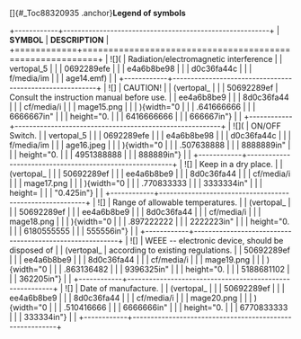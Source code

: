 []{#_Toc88320935 .anchor}**Legend of symbols**

+------------+---------------------------------------------------------+
| **SYMBOL** | **DESCRIPTION**                                         |
+============+=========================================================+
| ![](       | Radiation/electromagnetic interference                  |
| vertopal_5 |                                                         |
| 0692289efe |                                                         |
| e4a6b8be98 |                                                         |
| d0c36fa44c |                                                         |
| f/media/im |                                                         |
| age14.emf) |                                                         |
+------------+---------------------------------------------------------+
| ![]        | CAUTION!                                                |
| (vertopal_ |                                                         |
| 50692289ef | Consult the instruction manual before use.              |
| ee4a6b8be9 |                                                         |
| 8d0c36fa44 |                                                         |
| cf/media/i |                                                         |
| mage15.png |                                                         |
| ){width="0 |                                                         |
| .641666666 |                                                         |
| 6666667in" |                                                         |
| height="0. |                                                         |
| 6416666666 |                                                         |
| 666667in"} |                                                         |
+------------+---------------------------------------------------------+
| ![](       | ON/OFF Switch.                                          |
| vertopal_5 |                                                         |
| 0692289efe |                                                         |
| e4a6b8be98 |                                                         |
| d0c36fa44c |                                                         |
| f/media/im |                                                         |
| age16.jpeg |                                                         |
| ){width="0 |                                                         |
| .507638888 |                                                         |
| 8888889in" |                                                         |
| height="0. |                                                         |
| 4951388888 |                                                         |
| 888889in"} |                                                         |
+------------+---------------------------------------------------------+
| ![]        | Keep in a dry place.                                    |
| (vertopal_ |                                                         |
| 50692289ef |                                                         |
| ee4a6b8be9 |                                                         |
| 8d0c36fa44 |                                                         |
| cf/media/i |                                                         |
| mage17.png |                                                         |
| ){width="0 |                                                         |
| .770833333 |                                                         |
| 3333334in" |                                                         |
| height=    |                                                         |
| "0.425in"} |                                                         |
+------------+---------------------------------------------------------+
| ![]        | Range of allowable temperatures.                        |
| (vertopal_ |                                                         |
| 50692289ef |                                                         |
| ee4a6b8be9 |                                                         |
| 8d0c36fa44 |                                                         |
| cf/media/i |                                                         |
| mage18.png |                                                         |
| ){width="0 |                                                         |
| .897222222 |                                                         |
| 2222223in" |                                                         |
| height="0. |                                                         |
| 6180555555 |                                                         |
| 555556in"} |                                                         |
+------------+---------------------------------------------------------+
| ![]        | WEEE -- electronic device, should be disposed of        |
| (vertopal_ | according to existing regulations.                      |
| 50692289ef |                                                         |
| ee4a6b8be9 |                                                         |
| 8d0c36fa44 |                                                         |
| cf/media/i |                                                         |
| mage19.png |                                                         |
| ){width="0 |                                                         |
| .863136482 |                                                         |
| 9396325in" |                                                         |
| height="0. |                                                         |
| 5188681102 |                                                         |
| 362205in"} |                                                         |
+------------+---------------------------------------------------------+
| ![]        | Date of manufacture.                                    |
| (vertopal_ |                                                         |
| 50692289ef |                                                         |
| ee4a6b8be9 |                                                         |
| 8d0c36fa44 |                                                         |
| cf/media/i |                                                         |
| mage20.png |                                                         |
| ){width="0 |                                                         |
| .510416666 |                                                         |
| 6666666in" |                                                         |
| height="0. |                                                         |
| 6770833333 |                                                         |
| 333334in"} |                                                         |
+------------+---------------------------------------------------------+
